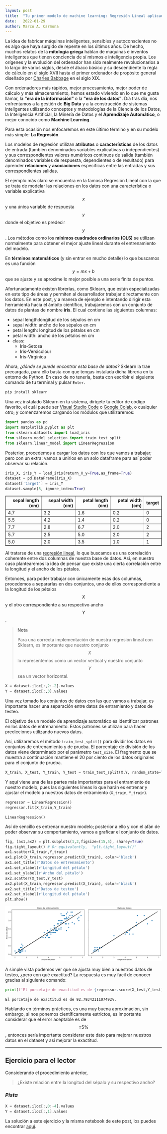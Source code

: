 ```yaml
---
layout: post
title:  "Tu primer modelo de machine learning: Regresión Lineal aplicado a un conjunto de datos sobre plantas iris"
date:   2022-01-29
author: Marco A. Carmona
---
```


La idea de fabricar máquinas inteligentes, sensibles y autoconscientes no es algo que haya surgido de repente en los últimos años. De hecho, muchos relatos de la **mitología griega** hablan de máquinas e inventos inteligentes que tienen conciencia de sí mismos e inteligencia propia. Los orígenes y la evolución del ordenador han sido realmente revolucionarios a lo largo de varios siglos, desde el ábaco básico y su descendiente la regla de cálculo en el siglo XVII hasta el primer ordenador de propósito general diseñado por [Charles Babbage](https://en.wikipedia.org/wiki/Charles_Babbage) en el siglo XIX. 

Con ordenadores más rápidos, mejor procesamiento, mejor poder de cálculo y más almacenamiento, hemos estado viviendo en lo que me gusta llamar, la **"era de la información"** o la **"era de los datos"**. Día tras día, nos enfrentamos a la gestión de **Big Data** y a la construcción de sistemas inteligentes utilizando conceptos y metodologías de la Ciencia de los Datos, la Inteligencia Artificial, la Minería de Datos y el **Aprendizaje Automático**, o mejor conocido como **Machine Learning**. 

Para esta ocasión nos enfocaremos en este último término y en su modelo más simple: **La Regresión**. 

Los modelos de regresión utilizan **atributos** o **características** de los datos de entrada (también denominados variables explicativas o independientes) y sus correspondientes valores numéricos continuos de salida (también denominados variables de respuesta, dependientes o de resultado) para aprender **relaciones** y **asociaciones** específicas entre las entradas y sus correspondientes salidas. 

El ejemplo más claro se encuentra en la famosa Regresión Lineal con la que se trata de modelar las relaciones en los datos con una característica o variable explicativa $$x$$ y una única variable de respuesta $$y$$ donde el objetivo es predecir $$y$$. Los métodos como los **mínimos cuadrados ordinarios (OLS)** se utilizan normalmente para obtener el mejor ajuste lineal durante el entrenamiento del modelo. 

En **términos matemáticos** (y sin entrar en mucho detalle) lo que buscamos es una función $$y=mx+b$$ que se ajuste y se aproxime lo mejor posible a una serie finita de puntos. 

Afortunadamente existen librerías, como Sklearn, que están especializadas en este tipo de áreas y permiten al desarrollador trabajar directamente con los datos. En este post, y a manera de ejemplo e intentando dirigir esta herramienta hacia el ámbito científico, trabajaremos con un conjunto de datos de plantas de nombre **iris**. El cual contiene las siguientes columnas: 

- sepal length:longitud de los sépalos en cm 
- sepal width: ancho de los sépalos en cm 
- petal length: longitud de los pétalos en cm 
- petal width: ancho de los pétalos en cm 
- class: 
    - Iris-Setosa 
    - Iris-Versicolour 
    - Iris-Virginica 

Ahora, *¿dónde se puede encontrar esta base de datos?* Sklearn la trae precargada, para ello basta con que tengas instalada dicha librería en tu entorno de Python. En caso de no tenerla, basta con escribir el siguiente comando de tu terminal y pulsar `Enter`. 

```bash 
pip install sklearn 
``` 

Una vez instalado Sklearn en tu sistema, dirígete tu editor de código favorito, el cuál puede ser [Visual Studio Code](https://code.visualstudio.com/) o [Google Colab](https://colab.research.google.com/), o cualquier otro; y comenzaremos cargando los módulos que utilizaremos: 


```python
import pandas as pd
import matplotlib.pyplot as plt
from sklearn.datasets import load_iris
from sklearn.model_selection import train_test_split
from sklearn.linear_model import LinearRegression
```

Posterior, procedemos a cargar los datos con los que vamos a trabajar; pero con un extra: vamos a unirlos en un solo dataframe para así poder observar su relación.


```python
iris_X, iris_Y = load_iris(return_X_y=True,as_frame=True)
dataset = pd.DataFrame(iris_X)
dataset['target'] = iris_Y
dataset.sample(5, ignore_index=True)
```




<div>
<style scoped>
    .dataframe tbody tr th:only-of-type {
        vertical-align: middle;
    }

    .dataframe tbody tr th {
        vertical-align: top;
    }

    .dataframe thead th {
        text-align: right;
    }
</style>
<table border="1" class="dataframe">
  <thead>
    <tr style="text-align: right;">
      <th>sepal length (cm)</th>
      <th>sepal width (cm)</th>
      <th>petal length (cm)</th>
      <th>petal width (cm)</th>
      <th>target</th>
    </tr>
  </thead>
  <tbody>
    <tr>
      <td>4.7</td>
      <td>3.2</td>
      <td>1.6</td>
      <td>0.2</td>
      <td>0</td>
    </tr>
    <tr>
      <td>5.5</td>
      <td>4.2</td>
      <td>1.4</td>
      <td>0.2</td>
      <td>0</td>
    </tr>
    <tr>
      <td>7.7</td>
      <td>2.8</td>
      <td>6.7</td>
      <td>2.0</td>
      <td>2</td>
    </tr>
    <tr>
      <td>5.7</td>
      <td>2.5</td>
      <td>5.0</td>
      <td>2.0</td>
      <td>2</td>
    </tr>
    <tr>
      <td>5.0</td>
      <td>2.0</td>
      <td>3.5</td>
      <td>1.0</td>
      <td>1</td>
    </tr>
  </tbody>
</table>
</div>



Al tratarse de una [regresión lineal](https://es.wikipedia.org/wiki/Regresi%C3%B3n_lineal), lo que buscamos es una correlación coherente entre dos columnas de nuestra base de datos. Así, en nuestro caso plantearemos la idea de pensar que existe una cierta correlación entre la longitud y el ancho de los pétalos. 

Entonces, para poder trabajar con únicamente esas dos columnas, procedemos a separarlas en dos conjuntos, uno de ellos correspondiente a la longitud de los pétalos $$X$$ y el otro correspondiente a su respectivo ancho $$Y$$. 

> **Nota** 
>  
> Para una correcta implementación de nuestra regresión lineal con Sklearn, es importante que nuestro conjunto $$X$$ lo representemos como un vector vertical y nuestro conjunto $$Y$$ sea un vector horizontal. 


```python
X = dataset.iloc[:,2:-2].values
Y = dataset.iloc[:,3].values
```

Una vez tomado los conjuntos de datos con las que vamos a trabajar, es importante hacer una separación entre datos de entramiento y datos de testeo. 

El objetivo de un modelo de aprendizaje automático es identificar patrones en los datos de entrenamiento. Estos patrones se utilizan para hacer predicciones utilizando nuevos datos. 

Así, utilizaremos el método `train_test_split()` para dividir los datos en conjuntos de entrenamiento y de prueba. El porcentaje de división de los datos viene determinado por el parámetro `test_size`. El fragmento que se muestra a continuación mantiene el 20 por ciento de los datos originales para el conjunto de prueba. 


```python
X_train, X_test, Y_train, Y_test = train_test_split(X,Y, random_state=True, test_size=0.2)
```

Y aquí viene una de las partes más importantes para el entramiento de nuestro modelo, pues las siguientes líneas lo que harán es entrenar y ajustar el modelo a nuestros datos de entramiento (`X_train`, `Y_train`). 


```python
regressor = LinearRegression()
regressor.fit(X_train,Y_train)
```




    LinearRegression()



Así de sencillo es entrenar nuestro modelo; posterior a ello y con el afán de poder observar su comportamiento, vamos a graficar el conjunto de datos.


```python
fig, (ax1,ax2) = plt.subplots(1,2,figsize=(15,5), sharey=True)
fig.tight_layout() # Or equivalently,  "plt.tight_layout()"
ax1.scatter(X_train,Y_train)
ax1.plot(X_train,regressor.predict(X_train), color='black')
ax1.set_title(r'Datos de entrenamiento')
ax1.set_xlabel(r'Longitud del pétalo')
ax1.set_ylabel(r'Ancho del pétalo')
ax2.scatter(X_test,Y_test)
ax2.plot(X_train,regressor.predict(X_train), color='black')
ax2.set_title(r'Datos de testeo')
ax2.set_xlabel(r'Longitud del pétalo')
plt.show()
```


    
![png](/assets/images/posts/output_11_0.png)
    


A simple vista podemos ver que se ajusta muy bien a nuestros datos de testeo, ¿pero con qué exactitud? La respuesta es muy fácil de conocer gracias al siguiente comando:


```python
print(f'El porcetaje de exactitud es de {regressor.score(X_test,Y_test) * 100}%.')
```

    El porcetaje de exactitud es de 92.7934211107492%.


Hablando en términos prácticos, es una muy buena aproximación, sin embargo, si nos ponemos científicamente estrictos, es importante considerar que el error aceptable es de $$\pm 5 \%$$, entonces sería importante considerar este dato para mejorar nuestros datos en el dataset y así mejorar la exactitud. 

---  

## Ejercicio para el lector  

Considerando el procedimiento anterior, 

> ¿Existe relación entre la longitud del sépalo y su respectivo ancho?  

### *Pista* 


```python
X = dataset.iloc[:,0:-4].values
Y = dataset.iloc[:,1].values
```

La solución a este ejercicio y la misma notebook de este post, los puedes encontrar [aquí](https://colab.research.google.com/drive/146N57CuAxck8ghPwcjWFWnJLTjwmb06-?usp=sharing).

